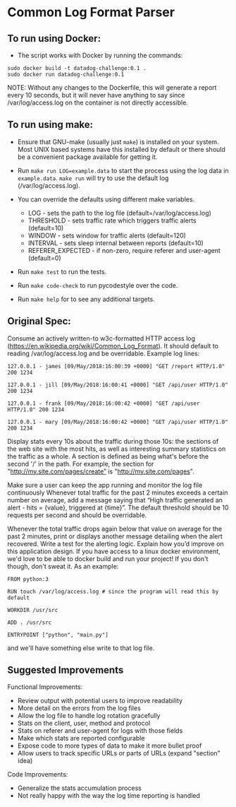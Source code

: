 # Common Log Format Parser

## To run using Docker:

- The script works with Docker by running the commands:
```
sudo docker build -t datadog-challenge:0.1 .
sudo docker run datadog-challenge:0.1
```
NOTE: Without any changes to the Dockerfile, this will generate a
report every 10 seconds, but it will never have anything to say since
/var/log/access.log on the container is not directly accessible.


## To run using make:

- Ensure that GNU-make (usually just `make`) is installed on your
system.  Most UNIX based systems have this installed by default or
there should be a convenient package available for getting it.

- Run `make run LOG=example.data` to start the process using the
log data in `example.data`.  `make run` will try to use the
default log (/var/log/access.log).

- You can override the defaults using different make variables.
  - LOG - sets the path to the log file (default=/var/log/access.log)
  - THRESHOLD - sets traffic rate which triggers traffic alerts (default=10)
  - WINDOW - sets window for traffic alerts (default=120)
  - INTERVAL - sets sleep internal between reports (default=10)
  - REFERER_EXPECTED - if non-zero, require referer and user-agent (default=0)

- Run `make test` to run the tests.

- Run `make code-check` to run pycodestyle over the code.

- Run `make help` for to see any additional targets.


## Original Spec:

Consume an actively written-to w3c-formatted HTTP access log
(https://en.wikipedia.org/wiki/Common_Log_Format). It should default
to reading /var/log/access.log and be overridable.  Example log lines:

```
127.0.0.1 - james [09/May/2018:16:00:39 +0000] "GET /report HTTP/1.0" 200 1234

127.0.0.1 - jill [09/May/2018:16:00:41 +0000] "GET /api/user HTTP/1.0" 200 1234

127.0.0.1 - frank [09/May/2018:16:00:42 +0000] "GET /api/user HTTP/1.0" 200 1234

127.0.0.1 - mary [09/May/2018:16:00:42 +0000] "GET /api/user HTTP/1.0" 200 1234
```

Display stats every 10s about the traffic during those 10s: the
sections of the web site with the most hits, as well as interesting
summary statistics on the traffic as a whole. A section is defined as
being what's before the second '/' in the path. For example, the
section for "http://my.site.com/pages/create” is
"http://my.site.com/pages".

Make sure a user can keep the app running and monitor the log file
continuously Whenever total traffic for the past 2 minutes exceeds a
certain number on average, add a message saying that “High traffic
generated an alert - hits = {value}, triggered at {time}”. The default
threshold should be 10 requests per second and should be overridable.

Whenever the total traffic drops again below that value on average for
the past 2 minutes, print or displays another message detailing when
the alert recovered.  Write a test for the alerting logic.  Explain
how you’d improve on this application design.  If you have access to a
linux docker environment, we'd love to be able to docker build and run
your project! If you don't though, don't sweat it. As an example:
 
```
FROM python:3

RUN touch /var/log/access.log # since the program will read this by default

WORKDIR /usr/src

ADD . /usr/src

ENTRYPOINT ["python", "main.py"]
```

and we'll have something else write to that log file.


## Suggested Improvements

Functional Improvements:
- Review output with potential users to improve readability
- More detail on the errors from the log files
- Allow the log file to handle log rotation gracefully
- Stats on the client, user, method and protocol
- Stats on referer and user-agent for logs with those fields
- Make which stats are reported configurable
- Expose code to more types of data to make it more bullet proof
- Allow users to track specific URLs or parts of URLs (expand "section" idea)

Code Improvements:
- Generalize the stats accumulation process
- Not really happy with the way the log time reporting is handled
